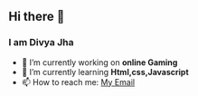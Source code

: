 ## Hi there 👋


### I am Divya Jha

- 🔭 I’m currently working on **online Gaming**
- 🌱 I’m currently learning **Html,css,Javascript**
- 📫 How to reach me: [My Email](mailto:dijha0585@gmail.com)


